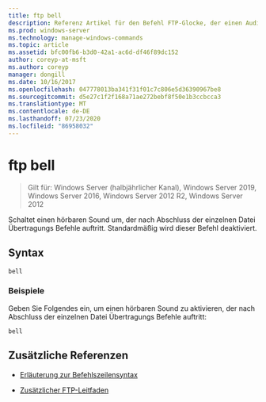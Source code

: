 ```yaml
---
title: ftp bell
description: Referenz Artikel für den Befehl FTP-Glocke, der einen Audioton umschaltet, der nach Abschluss der einzelnen Datei Übertragungs Befehle auftritt.
ms.prod: windows-server
ms.technology: manage-windows-commands
ms.topic: article
ms.assetid: bfc00fb6-b3d0-42a1-ac6d-df46f89dc152
author: coreyp-at-msft
ms.author: coreyp
manager: dongill
ms.date: 10/16/2017
ms.openlocfilehash: 047778013ba341f31f01c7c806e5d36390967be8
ms.sourcegitcommit: d5e27c1f2f168a71ae272bebf8f50e1b3ccbcca3
ms.translationtype: MT
ms.contentlocale: de-DE
ms.lasthandoff: 07/23/2020
ms.locfileid: "86958032"
---
```

# <a name="ftp-bell"></a>ftp bell

> Gilt für: Windows Server (halbjährlicher Kanal), Windows Server 2019, Windows Server 2016, Windows Server 2012 R2, Windows Server 2012

Schaltet einen hörbaren Sound um, der nach Abschluss der einzelnen Datei Übertragungs Befehle auftritt. Standardmäßig wird dieser Befehl deaktiviert.

## <a name="syntax"></a>Syntax

```
bell
```

### <a name="examples"></a>Beispiele

Geben Sie Folgendes ein, um einen hörbaren Sound zu aktivieren, der nach Abschluss der einzelnen Datei Übertragungs Befehle auftritt:

```
bell
```

## <a name="additional-references"></a>Zusätzliche Referenzen

- [Erläuterung zur Befehlszeilensyntax](command-line-syntax-key.md)

- [Zusätzlicher FTP-Leitfaden](/previous-versions/orphan-topics/ws.10/cc756013(v=ws.10))

